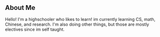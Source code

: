 ## About Me
Hello! I'm a highschooler who likes to learn!
im currently learning CS, math, Chinese, and research. I'm also doing other things, but those are mostly electives since im self taught.
